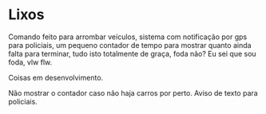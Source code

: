 # Lixos
Comando feito para arrombar veículos, sistema com notificação por gps para policiais, um pequeno contador de tempo para mostrar quanto ainda falta para terminar, tudo isto totalmente de graça, foda não? Eu sei que sou foda, vlw flw.

Coisas em desenvolvimento.

Não mostrar o contador caso não haja carros por perto.
Aviso de texto para policiais.
